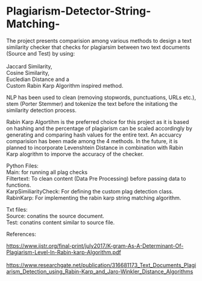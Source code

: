 # Plagiarism-Detector-String-Matching-

The project presents comparision among various methods to design a text similarity checker that checks for plagiarsim between two text documents (Source and Test) by using:<br /> <br />
Jaccard Similarity,<br />
Cosine Similarity,<br />
Eucledian Distance and a<br />
Custom Rabin Karp Algorithm inspired method. <br />

NLP has been used to clean (removing stopwords, punctuations, URLs etc.), stem (Porter Stemmer) and tokenize the text before the initationg the similarity detection process.<br />

Rabin Karp Algortihm is the preferred choice for this project as it is based on hashing and the percentage of plagiarism can be scaled accordingly by generating and comparing hash values for the entire text. An accuarcy comparision has been made among the 4 methods.
In the future, it is planned to incorporate Levenshtein Distance in combination with Rabin Karp alogrithm to imporve the accuracy of the checker.<br />

Python Files: <br />
Main: for running all plag checks <br />
Filtertext: To clean content (Data Pre Processing) before passing data to functions. <br />
KarpSimiliarityCheck: For defining the custom plag detection class. <br />
RabinKarp: For implementing the rabin karp string matching algorithm. <br />

Txt files:<br />
Source: conatins the source document. <br />
Test: conatins content similar to source file. <br />

References:<br />

https://www.ijstr.org/final-print/july2017/K-gram-As-A-Determinant-Of-Plagiarism-Level-In-Rabin-karp-Algorithm.pdf <br /><br />
https://www.researchgate.net/publication/316681173_Text_Documents_Plagiarism_Detection_using_Rabin-Karp_and_Jaro-Winkler_Distance_Algorithms <br />
